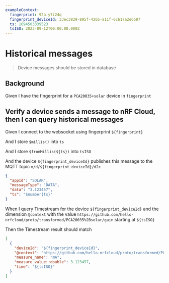```yaml
---
exampleContext:
  fingerprint: 92b.y7i24q
  fingerprint_deviceId: 33ec3829-895f-4265-a11f-6c617a2e6b87
  ts: 1694503339523
  tsISO: 2023-09-12T00:00:00.000Z
---
```


# Historical messages

> Device messages should be stored in database

## Background

Given I have the fingerprint for a `PCA20035+solar` device in `fingerprint`

## Verify a device sends a message to nRF Cloud, then I can query historical messages

Given I connect to the websocket using fingerprint `${fingerprint}`

And I store `$millis()` into `ts`

And I store `$fromMillis(${ts})` into `tsISO`

And the device `${fingerprint_deviceId}` publishes this message to the MQTT
topic `m/d/${fingerprint_deviceId}/d2c`

```json
{
  "appId": "SOLAR",
  "messageType": "DATA",
  "data": "3.123457",
  "ts": "$number{ts}"
}
```

When I query Timestream for the device `${fingerprint_deviceId}` and the
dimension `@context` with the value
`https://github.com/hello-nrfcloud/proto/transformed/PCA20035%2Bsolar/gain`
starting at `${tsISO}`

Then the Timestream result should match

```json
[
  {
    "deviceId": "${fingerprint_deviceId}",
    "@context": "https://github.com/hello-nrfcloud/proto/transformed/PCA20035%2Bsolar/gain",
    "measure_name": "mA",
    "measure_value::double": 3.123457,
    "time": "${tsISO}"
  }
]
```
